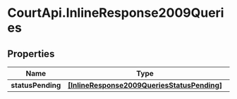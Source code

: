 # CourtApi.InlineResponse2009Queries

## Properties
Name | Type | Description | Notes
------------ | ------------- | ------------- | -------------
**statusPending** | [**[InlineResponse2009QueriesStatusPending]**](InlineResponse2009QueriesStatusPending.md) |  | [optional] 


